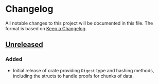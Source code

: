 # Changelog

All notable changes to this project will be documented in this file.  The format is based on [Keep a Changelog].

[comment]: <> (Added:      new features)
[comment]: <> (Changed:    changes in existing functionality)
[comment]: <> (Deprecated: soon-to-be removed features)
[comment]: <> (Removed:    now removed features)
[comment]: <> (Fixed:      any bug fixes)
[comment]: <> (Security:   in case of vulnerabilities)



## [Unreleased]

### Added
* Initial release of crate providing `Digest` type and hashing methods, including the structs to handle proofs for chunks of data.



[Keep a Changelog]: https://keepachangelog.com/en/1.0.0
[unreleased]: https://github.com/casper-network/casper-node/tree/dev
